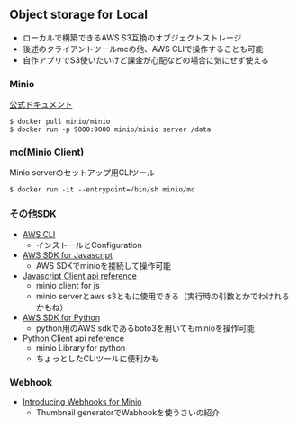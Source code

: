 ## Object storage for Local
- ローカルで構築できるAWS S3互換のオブジェクトストレージ  
- 後述のクライアントツールmcの他、AWS CLIで操作することも可能
- 自作アプリでS3使いたいけど課金が心配などの場合に気にせず使える

### Minio

[公式ドキュメント](https://docs.min.io/)

```
$ docker pull minio/minio
$ docker run -p 9000:9000 minio/minio server /data
```

### mc(Minio Client)

Minio serverのセットアップ用CLIツール

```
$ docker run -it --entrypoint=/bin/sh minio/mc
```

### その他SDK
  - [AWS CLI](https://docs.min.io/docs/aws-cli-with-minio)
    - インストールとConfiguration
  - [AWS SDK for Javascript](https://docs.min.io/docs/how-to-use-aws-sdk-for-javascript-with-minio-server.html)
    - AWS SDKでminioを接続して操作可能
  - [Javascript Client api reference](https://docs.min.io/docs/javascript-client-api-reference.html)
    - minio client for js
    - minio serverとaws s3ともに使用できる（実行時の引数とかでわけれるかもね）
  - [AWS SDK for Python](https://docs.min.io/docs/how-to-use-aws-sdk-for-python-with-minio-server.html)
    - python用のAWS sdkであるboto3を用いてもminioを操作可能
  - [Python Client api reference](https://docs.min.io/docs/python-client-api-reference)
    - minio Library for python
    - ちょっとしたCLIツールに便利かも

### Webhook
  - [Introducing Webhooks for Minio](https://blog.minio.io/introducing-webhooks-for-minio-e2c3ad26deb2)
    - Thumbnail generatorでWabhookを使うさいの紹介